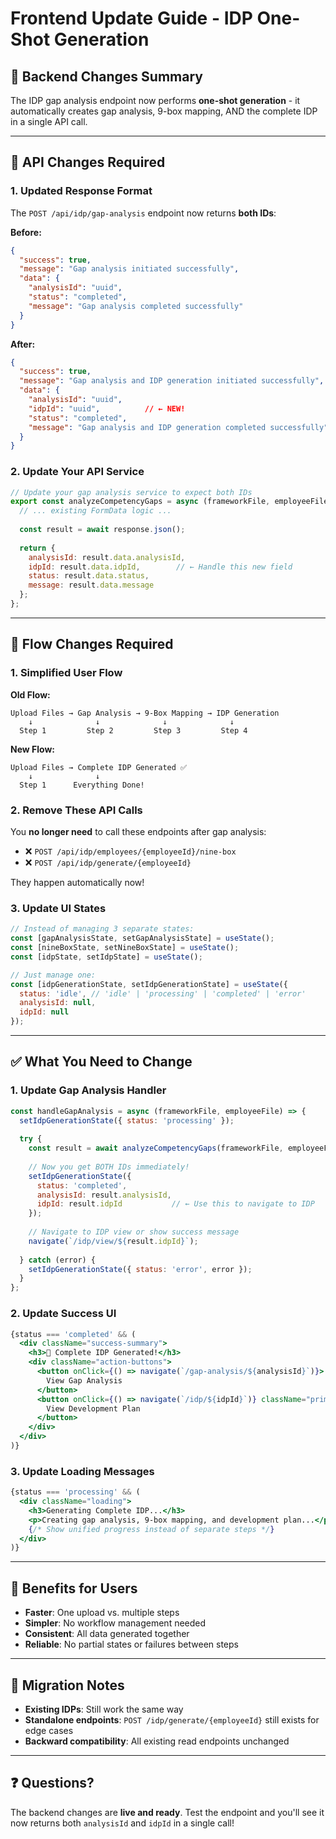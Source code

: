# Frontend Update Guide - IDP One-Shot Generation

## 🚨 Backend Changes Summary

The IDP gap analysis endpoint now performs **one-shot generation** - it automatically creates gap analysis, 9-box mapping, AND the complete IDP in a single API call.

---

## 📡 API Changes Required

### 1. **Updated Response Format**

The `POST /api/idp/gap-analysis` endpoint now returns **both IDs**:

**Before:**
```json
{
  "success": true,
  "message": "Gap analysis initiated successfully",
  "data": {
    "analysisId": "uuid",
    "status": "completed",
    "message": "Gap analysis completed successfully"
  }
}
```

**After:**
```json
{
  "success": true,
  "message": "Gap analysis and IDP generation initiated successfully",
  "data": {
    "analysisId": "uuid",
    "idpId": "uuid",          // ← NEW! 
    "status": "completed",
    "message": "Gap analysis and IDP generation completed successfully"
  }
}
```

### 2. **Update Your API Service**

```javascript
// Update your gap analysis service to expect both IDs
export const analyzeCompetencyGaps = async (frameworkFile, employeeFile, employeeId) => {
  // ... existing FormData logic ...
  
  const result = await response.json();
  
  return {
    analysisId: result.data.analysisId,
    idpId: result.data.idpId,        // ← Handle this new field
    status: result.data.status,
    message: result.data.message
  };
};
```

---

## 🔄 Flow Changes Required

### 1. **Simplified User Flow**

**Old Flow:**
```
Upload Files → Gap Analysis → 9-Box Mapping → IDP Generation
    ↓              ↓              ↓              ↓
  Step 1         Step 2         Step 3         Step 4
```

**New Flow:**
```
Upload Files → Complete IDP Generated ✅
    ↓              ↓
  Step 1      Everything Done!
```

### 2. **Remove These API Calls**

You **no longer need** to call these endpoints after gap analysis:
- ❌ `POST /api/idp/employees/{employeeId}/nine-box` 
- ❌ `POST /api/idp/generate/{employeeId}`

They happen automatically now!

### 3. **Update UI States**

```javascript
// Instead of managing 3 separate states:
const [gapAnalysisState, setGapAnalysisState] = useState();
const [nineBoxState, setNineBoxState] = useState();
const [idpState, setIdpState] = useState();

// Just manage one:
const [idpGenerationState, setIdpGenerationState] = useState({
  status: 'idle', // 'idle' | 'processing' | 'completed' | 'error'
  analysisId: null,
  idpId: null
});
```

---

## ✅ What You Need to Change

### 1. **Update Gap Analysis Handler**
```javascript
const handleGapAnalysis = async (frameworkFile, employeeFile) => {
  setIdpGenerationState({ status: 'processing' });
  
  try {
    const result = await analyzeCompetencyGaps(frameworkFile, employeeFile);
    
    // Now you get BOTH IDs immediately!
    setIdpGenerationState({
      status: 'completed',
      analysisId: result.analysisId,
      idpId: result.idpId           // ← Use this to navigate to IDP
    });
    
    // Navigate to IDP view or show success message
    navigate(`/idp/view/${result.idpId}`);
    
  } catch (error) {
    setIdpGenerationState({ status: 'error', error });
  }
};
```

### 2. **Update Success UI**
```jsx
{status === 'completed' && (
  <div className="success-summary">
    <h3>🎉 Complete IDP Generated!</h3>
    <div className="action-buttons">
      <button onClick={() => navigate(`/gap-analysis/${analysisId}`)}>
        View Gap Analysis
      </button>
      <button onClick={() => navigate(`/idp/${idpId}`)} className="primary">
        View Development Plan
      </button>
    </div>
  </div>
)}
```

### 3. **Update Loading Messages**
```jsx
{status === 'processing' && (
  <div className="loading">
    <h3>Generating Complete IDP...</h3>
    <p>Creating gap analysis, 9-box mapping, and development plan...</p>
    {/* Show unified progress instead of separate steps */}
  </div>
)}
```

---

## 🎯 Benefits for Users

- **Faster**: One upload vs. multiple steps
- **Simpler**: No workflow management needed
- **Consistent**: All data generated together
- **Reliable**: No partial states or failures between steps

---

## 🚨 Migration Notes

- **Existing IDPs**: Still work the same way
- **Standalone endpoints**: `POST /idp/generate/{employeeId}` still exists for edge cases
- **Backward compatibility**: All existing read endpoints unchanged

---

## ❓ Questions?

The backend changes are **live and ready**. Test the endpoint and you'll see it now returns both `analysisId` and `idpId` in a single call! 